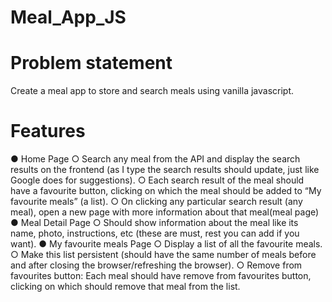 # Meal_App_JS
# Problem statement
Create a meal app to store and search meals using vanilla javascript.
# Features
● Home Page
○ Search any meal from the API and display the search results on the frontend (as I type the search results should update, just like Google does for suggestions).
○ Each search result of the meal should have a favourite button, clicking on which the meal should be added to “My favourite meals” (a list).
○ On clicking any particular search result (any meal), open a new page with more information about that meal(meal page)
● Meal Detail Page
○ Should show information about the meal like its name, photo, instructions, etc (these are must, rest you can add if you want).
● My favourite meals Page
○ Display a list of all the favourite meals.
○ Make this list persistent (should have the same number of meals before and after
closing the browser/refreshing the browser).
○ Remove from favourites button: Each meal should have remove from favourites
button, clicking on which should remove that meal from the list.
